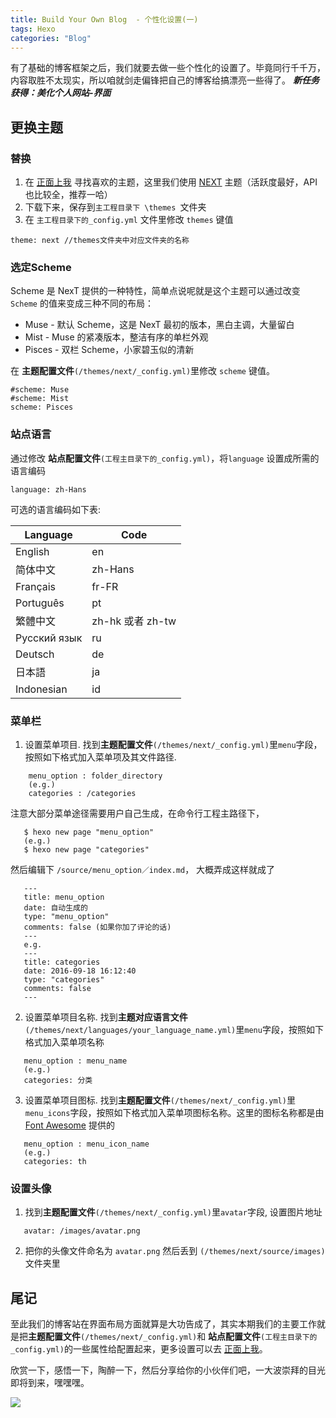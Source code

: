 ```yaml
---
title: Build Your Own Blog  - 个性化设置(一)
tags: Hexo
categories: "Blog"
---
```


有了基础的博客框架之后，我们就要去做一些个性化的设置了。毕竟同行千千万，内容取胜不太现实，所以咱就剑走偏锋把自己的博客给搞漂亮一些得了。
***新任务获得：美化个人网站-界面*** 

<!--more-->



## 更换主题
### 替换
1. 在 [正面上我](https://github.com/hexojs/hexo/wiki/Themes) 寻找喜欢的主题，这里我们使用 [NEXT](http://theme-next.iissnan.com) 主题（活跃度最好，API也比较全，推荐一哈）
2. 下载下来，保存到`主工程目录下 \themes `文件夹
3. 在 `主工程目录下的_config.yml` 文件里修改 `themes` 键值

 ```
 theme: next //themes文件夹中对应文件夹的名称
 ```

### 选定Scheme
Scheme 是 NexT 提供的一种特性，简单点说呢就是这个主题可以通过改变 `Scheme` 的值来变成三种不同的布局：

 * Muse - 默认 Scheme，这是 NexT 最初的版本，黑白主调，大量留白
 * Mist - Muse 的紧凑版本，整洁有序的单栏外观
 * Pisces - 双栏 Scheme，小家碧玉似的清新

在 **主题配置文件**`(/themes/next/_config.yml)`里修改 `scheme` 键值。

    #scheme: Muse
    #scheme: Mist
    scheme: Pisces
   
### 站点语言
通过修改 **站点配置文件**`(工程主目录下的_config.yml)`，将`language` 设置成所需的语言编码

    language: zh-Hans
    
可选的语言编码如下表:

| Language | Code |
| -------- | ---- |
| English | en |
| 简体中文 | zh-Hans |
| Français | fr-FR |
| Português | pt |
| 繁體中文 | zh-hk 或者 zh-tw |
| Русский язык | ru |
| Deutsch | de |
| 日本語 | ja |
| Indonesian | id |

### 菜单栏
1. 设置菜单项目. 找到**主题配置文件**`(/themes/next/_config.yml)`里`menu`字段，按照如下格式加入菜单项及其文件路径. 

```
    menu_option : folder_directory
    (e.g.)
    categories : /categories
```
        
   注意大部分菜单途径需要用户自己生成，在命令行工程主路径下，
   
 ``` 
 	$ hexo new page "menu_option"
 	(e.g.)
   	$ hexo new page "categories"
 ```

   然后编辑下 `/source/menu_option／index.md`， 大概弄成这样就成了
   
 ```
    ---
    title: menu_option
    date: 自动生成的
    type: "menu_option"
    comments: false (如果你加了评论的话)
    ---
    e.g.
    ---
    title: categories
    date: 2016-09-18 16:12:40
    type: "categories"
    comments: false
    ---
 ```
    
2. 设置菜单项目名称. 找到**主题对应语言文件**`(/themes/next/languages/your_language_name.yml)`里`menu`字段，按照如下格式加入菜单项名称

 ```
    menu_option : menu_name
    (e.g.)
    categories: 分类
 ```   
3. 设置菜单项目图标. 找到**主题配置文件**`(/themes/next/_config.yml)`里`menu_icons`字段，按照如下格式加入菜单项图标名称。这里的图标名称都是由 [Font Awesome](http://fontawesome.io) 提供的

 ```
    menu_option : menu_icon_name
    (e.g.)
    categories: th
 ```
 
### 设置头像
1. 找到**主题配置文件**`(/themes/next/_config.yml)`里`avatar`字段, 设置图片地址

 ```
    avatar: /images/avatar.png
 ```

2. 把你的头像文件命名为 `avatar.png` 然后丢到 `(/themes/next/source/images)`文件夹里

## 尾记

至此我们的博客站在界面布局方面就算是大功告成了，其实本期我们的主要工作就是把**主题配置文件**`(/themes/next/_config.yml)`和 **站点配置文件**`(工程主目录下的_config.yml)`的一些属性给配置起来，更多设置可以去 [正面上我](http://theme-next.iissnan.com/theme-settings.html)。 

欣赏一下，感悟一下，陶醉一下，然后分享给你的小伙伴们吧，一大波崇拜的目光即将到来，嘿嘿嘿。

![](https://cl.ly/0k390e3v3z1v/comic_beautiful.jpg)